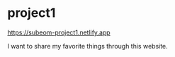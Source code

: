 # project1

https://subeom-project1.netlify.app

I want to share my favorite things through this website.